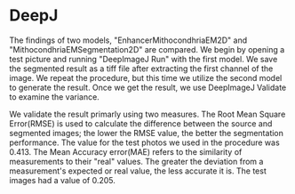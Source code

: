 # DeepJ
The findings of two models, "EnhancerMithocondhriaEM2D" and "MithocondhriaEMSegmentation2D" are compared. We begin by opening a test picture and running "DeepImageJ Run" with the first model. We save the segmented result as a tiff file after extracting the first channel of the image. We repeat the procedure, but this time we utilize the second model to generate the result. Once we get the result, we use DeepImageJ Validate to examine the variance. 

We validate the result primarly using two measures. The Root Mean Square Error(RMSE) is used to calculate the difference between the source and segmented images; the lower the RMSE value, the better the segmentation performance. The value for the test photos we used in the procedure was 0.413. The Mean Accuracy error(MAE) refers to the similarity of measurements to their "real" values. The greater the deviation from a measurement's expected or real value, the less accurate it is. The test images had a value of 0.205.
